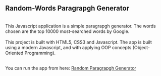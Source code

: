 ## Random-Words Paragrapgh Generator

<br/>
This Javascript application is a simple paragrapgh generator. The words chosen are the top 10000 most-searched words by Google. 
<br/><br/>
This project is built with HTML5, CSS3 and Javascript. The app is built using a modern Javascript, and with applying OOP concepts (Object-Oriented Programming).
<br/>
<br/>

You can run the app from here: [Random Paragrapgh Generator](https://ahmed-alawi-ba.github.io/Random-Paragraph-Generator/)
